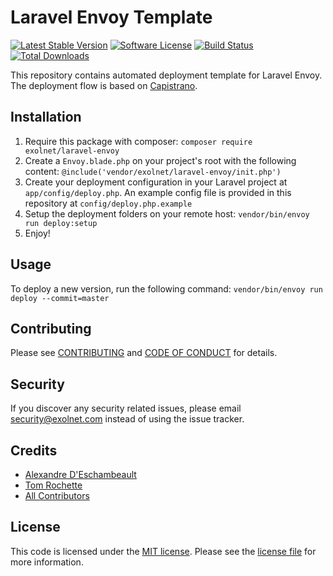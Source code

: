 # Laravel Envoy Template

[![Latest Stable Version](https://poser.pugx.org/eXolnet/laravel-envoy/v/stable?format=flat-square)](https://packagist.org/packages/eXolnet/laravel-envoy)
[![Software License](https://img.shields.io/badge/license-MIT-brightgreen.svg?style=flat-square)](LICENSE.md)
[![Build Status](https://img.shields.io/travis/eXolnet/laravel-envoy/master.svg?style=flat-square)](https://travis-ci.org/eXolnet/laravel-envoy)
[![Total Downloads](https://img.shields.io/packagist/dt/eXolnet/laravel-envoy.svg?style=flat-square)](https://packagist.org/packages/eXolnet/laravel-envoy)

This repository contains automated deployment template for Laravel Envoy. The deployment flow is based on [Capistrano](http://capistranorb.com/).

## Installation

1. Require this package with composer: `composer require exolnet/laravel-envoy`
2. Create a `Envoy.blade.php` on your project's root with the following content: `@include('vendor/exolnet/laravel-envoy/init.php')`
3. Create your deployment configuration in your Laravel project at `app/config/deploy.php`. An example config file is provided in this repository at `config/deploy.php.example`
4. Setup the deployment folders on your remote host: `vendor/bin/envoy run deploy:setup`
5. Enjoy!

## Usage

To deploy a new version, run the following command: `vendor/bin/envoy run deploy --commit=master`

## Contributing

Please see [CONTRIBUTING](CONTRIBUTING.md) and [CODE OF CONDUCT](CODE_OF_CONDUCT.md) for details.

## Security

If you discover any security related issues, please email security@exolnet.com instead of using the issue tracker.

## Credits

- [Alexandre D'Eschambeault](https://github.com/xel1045)
- [Tom Rochette](https://github.com/tomzx)
- [All Contributors](../../contributors)

## License

This code is licensed under the [MIT license](http://choosealicense.com/licenses/mit/). 
Please see the [license file](LICENSE) for more information.
